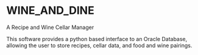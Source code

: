 # WINE_AND_DINE
A Recipe and Wine Cellar Manager

This software provides a python based interface to an Oracle Database, allowing the user to store recipes, cellar data, and food and wine pairings.
